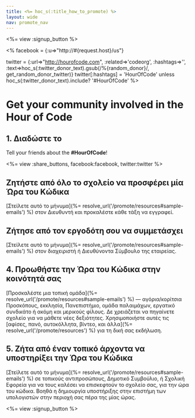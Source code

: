 ```yaml
---
title: <%= hoc_s(:title_how_to_promote) %>
layout: wide
nav: promote_nav
---
```

<%= view :signup_button %>

<% facebook = {:u=>"http://#{request.host}/us"}

twitter = {:url=>"http://hourofcode.com", :related=>'codeorg', :hashtags=>'', :text=>hoc_s(:twitter_donor_text).gsub(/%{random_donor}/, get_random_donor_twitter)} twitter[:hashtags] = 'HourOfCode' unless hoc_s(:twitter_donor_text).include? '#HourOfCode' %>

# Get your community involved in the Hour of Code

## 1. Διαδώστε το

Tell your friends about the **#HourOfCode**!

<%= view :share_buttons, facebook:facebook, twitter:twitter %>

## Ζητήστε από όλο το σχολείο να προσφέρει μία Ώρα του Κώδικα

[Στείλετε αυτό το μήνυμα](%= resolve_url('/promote/resources#sample-emails') %) στον Διευθυντή και προκαλέστε κάθε τάξη να εγγραφεί.

## Ζήτησε από τον εργοδότη σου να συμμετάσχει

[Στείλετε αυτό το μήνυμα](%= resolve_url('/promote/resources#sample-emails') %) στον διαχειριστή ή Διευθύνοντα Σύμβουλο της εταιρείας.

## 4. Προωθήστε την Ώρα του Κώδικα στην κοινότητά σας

[Προσκαλέστε μια τοπική ομάδα](%= resolve_url('/promote/resources#sample-emails') %) — αγόρια/κορίτσια Προσκόπους, εκκλησία, Πανεπιστήμιο, ομάδα παλαιμάχων, εργατικό συνδικάτο ή ακόμη και μερικούς φίλους. Δε χρειάζεται να πηγαίνετε σχολείο για να μάθετε νέες δεξιότητες. Χρησιμοποιήστε αυτές τις [αφίσες, πανό, αυτοκόλλητα, βίντεο, και άλλα](%= resolve_url('/promote/resources') %) για τη δική σας εκδήλωση.

## 5. Ζήτα από έναν τοπικό άρχοντα να υποστηρίξει την Ώρα του Κώδικα

[Στείλετε αυτό το μήνυμα](%= resolve_url('/promote/resources#sample-emails') %) σε τοπικούς αντιπροσώπους, Δημοτικό Συμβούλιο, ή Σχολική Εφορεία για να τους καλέσει να επισκεφτούν το σχολείο σας, για την ώρα του κώδικα. Βοηθά η δημιουργία υποστήριξης στην επιστήμη των υπολογιστών στην περιοχή σας πέρα της μίας ώρας.

<%= view :signup_button %>